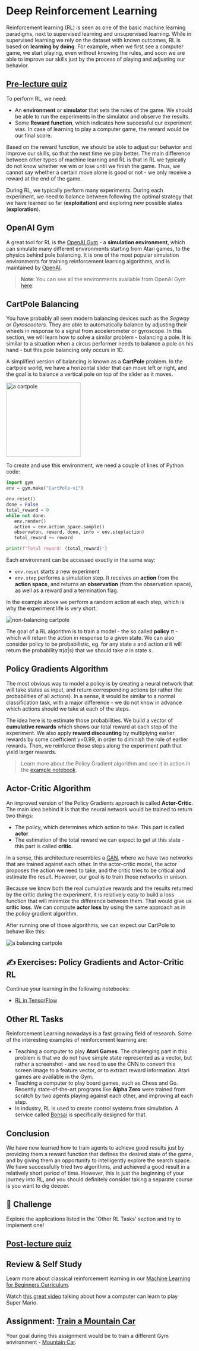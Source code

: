 # Deep Reinforcement Learning

Reinforcement learning (RL) is seen as one of the basic machine learning paradigms, next to supervised learning and unsupervised learning. While in supervised learning we rely on the dataset with known outcomes, RL is based on **learning by doing**. For example, when we first see a computer game, we start playing, even without knowing the rules, and soon we are able to improve our skills just by the process of playing and adjusting our behavior.

## [Pre-lecture quiz](https://red-field-0a6ddfd03.1.azurestaticapps.net/quiz/122)

To perform RL, we need:

* An **environment** or **simulator** that sets the rules of the game. We should be able to run the experiments in the simulator and observe the results.
* Some **Reward function**, which indicates how successful our experiment was. In case of learning to play a computer game, the reward would be our final score.

Based on the reward function, we should be able to adjust our behavior and improve our skills, so that the next time we play better. The main difference between other types of machine learning and RL is that in RL we typically do not know whether we win or lose until we finish the game. Thus, we cannot say whether a certain move alone is good or not - we only receive a reward at the end of the game.

During RL, we typically perform many experiments. During each experiment, we need to balance between following the optimal strategy that we have learned so far (**exploitation**) and exploring new possible states (**exploration**).

## OpenAI Gym

A great tool for RL is the [OpenAI Gym](https://gym.openai.com/) - a **simulation environment**, which can simulate many different environments starting from Atari games, to the physics behind pole balancing. It is one of the most popular simulation environments for training reinforcement learning algorithms, and is maintained by [OpenAI](https://openai.com/).

> **Note**: You can see all the environments available from OpenAI Gym [here](https://gym.openai.com/envs/#classic_control).

## CartPole Balancing

You have probably all seen modern balancing devices such as the *Segway* or *Gyroscooters*. They are able to automatically balance by adjusting their wheels in response to a signal from accelerometer or gyroscope. In this section, we will learn how to solve a similar problem - balancing a pole. It is similar to a situation when a circus performer needs to balance a pole on his hand - but this pole balancing only occurs in 1D.

A simplified version of balancing is known as a **CartPole** problem. In the cartpole world, we have a horizontal slider that can move left or right, and the goal is to balance a vertical pole on top of the slider as it moves.

<img alt="a cartpole" src="images/cartpole.png" width="200"/>

To create and use this environment, we need a couple of lines of Python code:

```python
import gym
env = gym.make("CartPole-v1")

env.reset()
done = False
total_reward = 0
while not done:
   env.render()
   action = env.action_space.sample()
   observaton, reward, done, info = env.step(action)
   total_reward += reward

print(f"Total reward: {total_reward}")
```

Each environment can be accessed exactly in the same way:
* `env.reset` starts a new experiment
* `env.step` performs a simulation step. It receives an **action** from the **action space**, and returns an **observation** (from the observation space), as well as a reward and a termination flag.

In the example above we perform a random action at each step, which is why the experiment life is very short:

![non-balancing cartpole](images/cartpole-nobalance.gif)

The goal of a RL algorithm is to train a model - the so called **policy** &pi; - which will return the action in response to a given state. We can also consider policy to be probabilistic, eg. for any state *s* and action *a* it will return the probability &pi;(*a*|*s*) that we should take *a* in state *s*.

## Policy Gradients Algorithm

The most obvious way to model a policy is by creating a neural network that will take states as input, and return corresponding actions (or rather the probabilities of all actions). In a sense, it would be similar to a normal classification task, with a major difference - we do not know in advance which actions should we take at each of the steps.

The idea here is to estimate those probabilities. We build a vector of **cumulative rewards** which shows our total reward at each step of the experiment. We also apply **reward discounting** by multiplying earlier rewards by some coefficient &gamma;=0.99, in order to diminish the role of earlier rewards. Then, we reinforce those steps along the experiment path that yield larger rewards.

> Learn more about the Policy Gradient algorithm and see it in action in the [example notebook](CartPole-RL-TF.ipynb).

## Actor-Critic Algorithm

An improved version of the Policy Gradients approach is called **Actor-Critic**. The main idea behind it is that the neural network would be trained to return two things:

* The policy, which determines which action to take. This part is called **actor**
* The estimation of the total reward we can expect to get at this state - this part is called **critic**.

In a sense, this architecture resembles a [GAN](../../4-ComputerVision/10-GANs/README.md), where we have two networks that are trained against each other. In the actor-critic model, the actor proposes the action we need to take, and the critic tries to be critical and estimate the result. However, our goal is to train those networks in unison.

Because we know both the real cumulative rewards and the results returned by the critic during the experiment, it is relatively easy to build a loss function that will minimize the difference between them. That would give us **critic loss**. We can compute **actor loss** by using the same approach as in the policy gradient algorithm.

After running one of those algorithms, we can expect our CartPole to behave like this:

![a balancing cartpole](images/cartpole-balance.gif)

## ✍️ Exercises: Policy Gradients and Actor-Critic RL

Continue your learning in the following notebooks:

* [RL in TensorFlow](CartPole-RL-TF.ipynb)

## Other RL Tasks

Reinforcement Learning nowadays is a fast growing field of research. Some of the interesting examples of reinforcement learning are:

* Teaching a computer to play **Atari Games**. The challenging part in this problem is that we do not have simple state represented as a vector, but rather a screenshot - and we need to use the CNN to convert this screen image to a feature vector, or to extract reward information. Atari games are available in the Gym.
* Teaching a computer to play board games, such as Chess and Go. Recently state-of-the-art programs like **Alpha Zero** were trained from scratch by two agents playing against each other, and improving at each step.
* In industry, RL is used to create control systems from simulation. A service called [Bonsai](https://azure.microsoft.com/services/project-bonsai/?WT.mc_id=academic-57639-dmitryso) is specifically designed for that.

## Conclusion

We have now learned how to train agents to achieve good results just by providing them a reward function that defines the desired state of the game, and by giving them an opportunity to intelligently explore the search space. We have successfully tried two algorithms, and achieved a good result in a relatively short period of time. However, this is just the beginning of your journey into RL, and you should definitely consider taking a separate course is you want to dig deeper.

## 🚀 Challenge

Explore the applications listed in the 'Other RL Tasks' section and try to implement one!

## [Post-lecture quiz](https://red-field-0a6ddfd03.1.azurestaticapps.net/quiz/222)

## Review & Self Study

Learn more about classical reinforcement learning in our [Machine Learning for Beginners Curriculum](https://github.com/microsoft/ML-For-Beginners/blob/main/8-Reinforcement/README.md).

Watch [this great video](https://www.youtube.com/watch?v=qv6UVOQ0F44) talking about how a computer can learn to play Super Mario.

## Assignment: [Train a Mountain Car](lab/README.md)

Your goal during this assignment would be to train a different Gym environment - [Mountain Car](https://www.gymlibrary.ml/environments/classic_control/mountain_car/).
